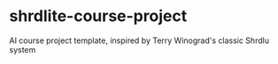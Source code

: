 # shrdlite-course-project
AI course project template, inspired by Terry Winograd's classic Shrdlu system
